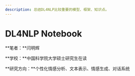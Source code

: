 ```yaml
---
description: 总结DL4NLP比较重要的模型、框架、知识点。
---
```


# DL4NLP Notebook

**笔者：**闫明辉

**学校：**中国科学院大学硕士研究生在读

**研究方向：**个性化情感分析、文本表示、情感生成、对话系统



